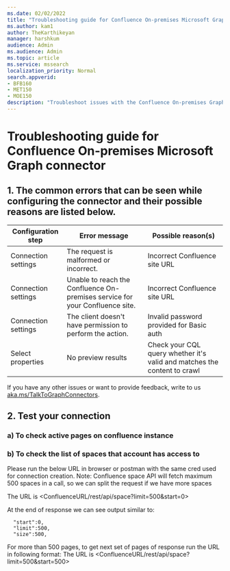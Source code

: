 ```yaml
---
ms.date: 02/02/2022
title: "Troubleshooting guide for Confluence On-premises Microsoft Graph connector (Preview)"
ms.author: kam1
author: TheKarthikeyan
manager: harshkum
audience: Admin
ms.audience: Admin
ms.topic: article
ms.service: mssearch
localization_priority: Normal
search.appverid:
- BFB160
- MET150
- MOE150
description: "Troubleshoot issues with the Confluence On-premises Graph Microsoft connector for Microsoft Search"
---
```

# Troubleshooting guide for Confluence On-premises Microsoft Graph connector

## 1. **The common errors that can be seen while configuring the connector and their possible reasons are listed below.**

| Configuration step | Error message | Possible reason(s) |
| ------------ | ------------ | ------------ |
| Connection settings | The request is malformed or incorrect. | Incorrect Confluence site URL |
| Connection settings | Unable to reach the Confluence On-premises service for your Confluence site. | Incorrect Confluence site URL |
| Connection settings | The client doesn't have permission to perform the action. | Invalid password provided for Basic auth |
| Select properties | No preview results | Check your CQL query whether it's valid and matches the content to crawl |

If you have any other issues or want to provide feedback, write to us [aka.ms/TalkToGraphConnectors](https://aka.ms/TalkToGraphConnectors).

## 2. Test your connection
### a) To check active pages on confluence instance
### b) To check the list of spaces that account has access to

Please run the below URL in browser or postman with the same cred used for connection creation.
Note: Confluence space API will fetch maximum 500 spaces in a call, so we can split the request if we have more spaces

The URL is <ConfluenceURL/rest/api/space?limit=500&start=0>

At the end of response we can see output similar to:

```
  "start":0,
  "limit":500,
  "size":500,
```

For more than 500 pages, to get next set of pages of response run the URL in following format:
The URL is <ConfluenceURL/rest/api/space?limit=500&start=500>
